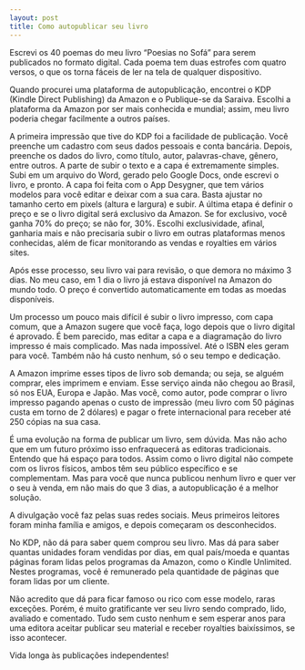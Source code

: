 ```yaml
---
layout: post
title: Como autopublicar seu livro
---
```


Escrevi os 40 poemas do meu livro “Poesias no Sofá” para serem publicados no formato digital. Cada poema tem duas estrofes com quatro versos, o que os torna fáceis de ler na tela de qualquer dispositivo.

Quando procurei uma plataforma de autopublicação, encontrei o KDP (Kindle Direct Publishing) da Amazon e o Publique-se da Saraiva. Escolhi a plataforma da Amazon por ser mais conhecida e mundial; assim, meu livro poderia chegar facilmente a outros países.

A primeira impressão que tive do KDP foi a facilidade de publicação. Você preenche um cadastro com seus dados pessoais e conta bancária. Depois, preenche os dados do livro, como título, autor, palavras-chave, gênero, entre outros. A parte de subir o texto e a capa é extremamente simples. Subi em um arquivo do Word, gerado pelo Google Docs, onde escrevi o livro, e pronto. A capa foi feita com o App Desygner, que tem vários modelos para você editar e deixar com a sua cara. Basta ajustar no tamanho certo em pixels (altura e largura) e subir. A última etapa é definir o preço e se o livro digital será exclusivo da Amazon. Se for exclusivo, você ganha 70% do preço; se não for, 30%. Escolhi exclusividade, afinal, ganharia mais e não precisaria subir o livro em outras plataformas menos conhecidas, além de ficar monitorando as vendas e royalties em vários sites.

Após esse processo, seu livro vai para revisão, o que demora no máximo 3 dias. No meu caso, em 1 dia o livro já estava disponível na Amazon do mundo todo. O preço é convertido automaticamente em todas as moedas disponíveis.

Um processo um pouco mais difícil é subir o livro impresso, com capa comum, que a Amazon sugere que você faça, logo depois que o livro digital é aprovado. É bem parecido, mas editar a capa e a diagramação do livro impresso é mais complicado. Mas nada impossível. Até o ISBN eles geram para você. Também não há custo nenhum, só o seu tempo e dedicação.

A Amazon imprime esses tipos de livro sob demanda; ou seja, se alguém comprar, eles imprimem e enviam. Esse serviço ainda não chegou ao Brasil, só nos EUA, Europa e Japão. Mas você, como autor, pode comprar o livro impresso pagando apenas o custo de impressão (meu livro com 50 páginas custa em torno de 2 dólares) e pagar o frete internacional para receber até 250 cópias na sua casa.

É uma evolução na forma de publicar um livro, sem dúvida. Mas não acho que em um futuro próximo isso enfraquecerá as editoras tradicionais. Entendo que há espaço para todos. Assim como o livro digital não compete com os livros físicos, ambos têm seu público específico e se complementam. Mas para você que nunca publicou nenhum livro e quer ver o seu à venda, em não mais do que 3 dias, a autopublicação é a melhor solução.

A divulgação você faz pelas suas redes sociais. Meus primeiros leitores foram minha família e amigos, e depois começaram os desconhecidos.

No KDP, não dá para saber quem comprou seu livro. Mas dá para saber quantas unidades foram vendidas por dias, em qual país/moeda e quantas páginas foram lidas pelos programas da Amazon, como o Kindle Unlimited. Nestes programas, você é remunerado pela quantidade de páginas que foram lidas por um cliente.

Não acredito que dá para ficar famoso ou rico com esse modelo, raras exceções. Porém, é muito gratificante ver seu livro sendo comprado, lido, avaliado e comentado. Tudo sem custo nenhum e sem esperar anos para uma editora aceitar publicar seu material e receber royalties baixíssimos, se isso acontecer.

Vida longa às publicações independentes!
